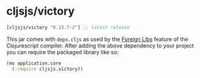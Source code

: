 # cljsjs/victory

[](dependency)
```clojure
[cljsjs/victory "0.13.7-2"] ;; latest release
```
[](/dependency)

This jar comes with `deps.cljs` as used by the [Foreign Libs][flibs] feature
of the Clojurescript compiler. After adding the above dependency to your project
you can require the packaged library like so:

```clojure
(ns application.core
  (:require cljsjs.victory))
```

[flibs]: https://github.com/clojure/clojurescript/wiki/Packaging-Foreign-Dependencies

